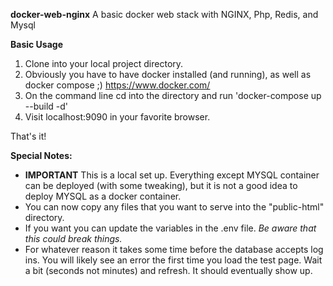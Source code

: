 **docker-web-nginx**
A basic docker web stack with NGINX, Php, Redis, and Mysql

**Basic Usage**

1. Clone into your local project directory.
2. Obviously you have to have docker installed (and running), as well as docker compose ;) https://www.docker.com/
3. On the command line cd into the directory and run 'docker-compose up --build -d'
4. Visit localhost:9090 in your favorite browser.

That's it!

**Special Notes:**

- **IMPORTANT** This is a local set up. Everything except MYSQL container can be deployed (with some tweaking), but it is not a good idea to deploy MYSQL as a docker container.
- You can now copy any files that you want to serve into the "public-html" directory.
- If you want you can update the variables in the .env file. *Be aware that this could break things.*
- For whatever reason it takes some time before the database accepts log ins. You will likely see an error the first time you load the test page. Wait a bit (seconds not minutes) and refresh. It should eventually show up.
